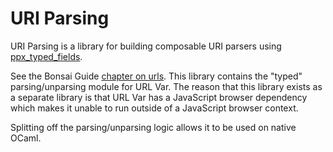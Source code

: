 # URI Parsing

URI Parsing is a library for building composable URI parsers using
[ppx_typed_fields](https://github.com/janestreet/ppx_typed_fields).

See the Bonsai Guide [chapter on
urls](https://github.com/janestreet/bonsai_web/blob/master/docs/how_to/uri_parsing.md).
This library contains the "typed" parsing/unparsing module for URL Var. The
reason that this library exists as a separate library is that URL Var has a
JavaScript browser dependency which makes it unable to run outside of a JavaScript
browser context.

Splitting off the parsing/unparsing logic allows it to be used on native OCaml.
